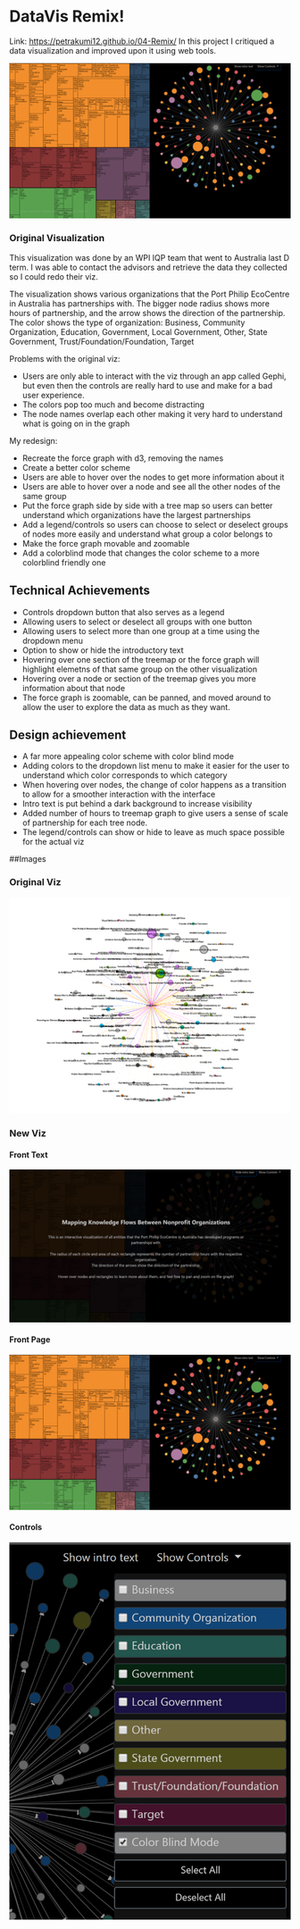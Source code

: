 DataVis Remix!
===
Link: <https://petrakumi12.github.io/04-Remix/>
In this project I critiqued a data visualization and improved upon it using web tools.

![Image](resources/img/viz_front.png)

### Original Visualization

This visualization was done by an WPI IQP team that went to Australia last D term. I was able to contact the advisors and
retrieve the data they collected so I could redo their viz. 

The visualization shows various organizations that the Port Philip EcoCentre in Australia has partnerships with. The bigger
node radius shows more hours of partnership, and the arrow shows the direction of the partnership. The color shows the type of organization:
Business, Community Organization, Education, Government, Local Government, Other, State Government, Trust/Foundation/Foundation, Target


Problems with the original viz:
- Users are only able to interact with the viz through an app called Gephi, but even then the controls are really hard to use and make for a bad user experience.
- The colors pop too much and become distracting
- The node names overlap each other making it very hard to understand what is going on in the graph

My redesign:
- Recreate the force graph with d3, removing the names
- Create a better color scheme
- Users are able to hover over the nodes to get more information about it
- Users are able to hover over a node and see all the other nodes of the same group
- Put the force graph side by side with a tree map so users can better understand which organizations have the largest partnerships
- Add a legend/controls so users can choose to select or deselect groups of nodes more easily and understand what group a color belongs to
- Make the force graph movable and zoomable
- Add a colorblind mode that changes the color scheme to a more colorblind friendly one


## Technical Achievements
- Controls dropdown button that also serves as a legend
- Allowing users to select or deselect all groups with one button
- Allowing users to select more than one group at a time using the dropdown menu
- Option to show or hide the introductory text
- Hovering over one section of the treemap or the force graph will highlight elemetns of that same group on the other visualization
- Hovering over a node or section of the treemap gives you more information about that node
- The force graph is zoomable, can be panned, and moved around to allow the user to explore the data as much as they want. 


## Design achievement
- A far more appealing color scheme with color blind mode
- Adding colors to the dropdown list menu to make it easier for the user to understand which color corresponds to which category
- When hovering over nodes, the change of color happens as a transition to allow for a smoother interaction with the interface
- Intro text is put behind a  dark background to increase visibility
- Added number of hours to treemap graph to give users a sense of scale of partnership for each tree node. 
- The legend/controls can show or hide to leave as much space possible for the actual viz

##Images
### Original Viz
![Image](resources/img/og_viz.png)

### New Viz
#### Front Text
![Image](resources/img/front_text.png)

#### Front Page
![Image](resources/img/viz_front.png)

#### Controls
![Image](resources/img/controls.png)


